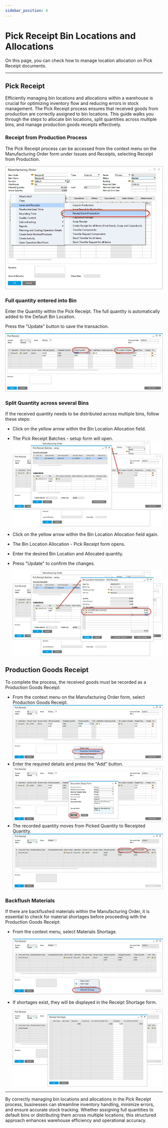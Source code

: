```yaml
---
sidebar_position: 4
---
```


# Pick Receipt Bin Locations and Allocations

On this page, you can check how to manage location allocation on Pick Receipt documents.

---

## Pick Receipt

Efficiently managing bin locations and allocations within a warehouse is crucial for optimizing inventory flow and reducing errors in stock management. The Pick Receipt process ensures that received goods from production are correctly assigned to bin locations. This guide walks you through the steps to allocate bin locations, split quantities across multiple bins, and manage production goods receipts effectively.

### Receipt from Production Process

The Pick Receipt process can be accessed from the context menu on the Manufacturing Order form under Issues and Receipts, selecting Receipt from Production.

![Receipt from Production Process](./media/pick-receipt-bin-locations-and-allocations/receipt-from-production.webp)

### Full quantity entered into Bin

Enter the Quantity within the Pick Receipt. The full quantity is automatically added to the Default Bin Location.

Press the "Update" button to save the transaction.

![Picked quantity](./media/pick-receipt-bin-locations-and-allocations/picked-quantity.webp)

### Split Quantity across several Bins

If the received quantity needs to be distributed across multiple bins, follow these steps:

- Click on the yellow arrow within the Bin Location Allocation field.
- The Pick Receipt Batches - setup form will open.
  ![Picked Receipt Batches](./media/pick-receipt-bin-locations-and-allocations/picked-receipt-batches.webp)
- Click on the yellow arrow within the Bin Location Allocation field again.
- The Bin Location Allocation - Pick Receipt form opens.
- Enter the desired Bin Location and Allocated quantity.
- Press "Update" to confirm the changes.

  ![Bin Locations](./media/pick-receipt-bin-locations-and-allocations/bin-locations.webp)

## Production Goods Receipt

To complete the process, the received goods must be recorded as a Production Goods Receipt:

- From the context menu on the Manufacturing Order form, select Production Goods Receipt.
  ![Production Goods Receipt](./media/pick-receipt-bin-locations-and-allocations/production-goods-receipt.webp)
- Enter the required details and press the "Add" button.
  ![Document Setup Form](./media/pick-receipt-bin-locations-and-allocations/document-setup-form.webp)
- The recorded quantity moves from Picked Quantity to Receipted Quantity.
  ![Receipted Quantity](./media/pick-receipt-bin-locations-and-allocations/receipted-quantity.webp)

### Backflush Materials

If there are backflushed materials within the Manufacturing Order, it is essential to check for material shortages before proceeding with the Production Goods Receipt:

- From the context menu, select Materials Shortage.

    ![Materials Shortage](./media/pick-receipt-bin-locations-and-allocations/materials-shortage.webp)

- If shortages exist, they will be displayed in the Receipt Shortage form.

    ![Receipt Shortage](./media/pick-receipt-bin-locations-and-allocations/receipt-shortage.webp)

---
By correctly managing bin locations and allocations in the Pick Receipt process, businesses can streamline inventory handling, minimize errors, and ensure accurate stock tracking. Whether assigning full quantities to default bins or distributing them across multiple locations, this structured approach enhances warehouse efficiency and operational accuracy.
